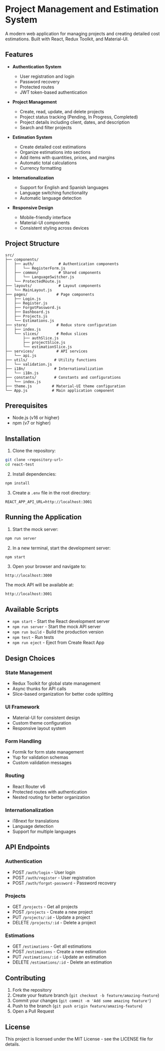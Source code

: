 # Project Management and Estimation System

A modern web application for managing projects and creating detailed cost estimations. Built with React, Redux Toolkit, and Material-UI.

## Features

- **Authentication System**
  - User registration and login
  - Password recovery
  - Protected routes
  - JWT token-based authentication

- **Project Management**
  - Create, read, update, and delete projects
  - Project status tracking (Pending, In Progress, Completed)
  - Project details including client, dates, and description
  - Search and filter projects

- **Estimation System**
  - Create detailed cost estimations
  - Organize estimations into sections
  - Add items with quantities, prices, and margins
  - Automatic total calculations
  - Currency formatting

- **Internationalization**
  - Support for English and Spanish languages
  - Language switching functionality
  - Automatic language detection

- **Responsive Design**
  - Mobile-friendly interface
  - Material-UI components
  - Consistent styling across devices

## Project Structure

```
src/
├── components/
│   ├── auth/           # Authentication components
│   │   └── RegisterForm.js
│   ├── common/         # Shared components
│   │   └── LanguageSwitcher.js
│   └── ProtectedRoute.js
├── layouts/            # Layout components
│   └── MainLayout.js
├── pages/             # Page components
│   ├── Login.js
│   ├── Register.js
│   ├── ForgotPassword.js
│   ├── Dashboard.js
│   ├── Projects.js
│   └── Estimations.js
├── store/             # Redux store configuration
│   ├── index.js
│   └── slices/        # Redux slices
│       ├── authSlice.js
│       ├── projectSlice.js
│       └── estimationSlice.js
├── services/          # API services
│   └── api.js
├── utils/            # Utility functions
│   └── validation.js
├── i18n/             # Internationalization
│   └── i18n.js
├── constants/        # Constants and configurations
│   └── index.js
├── theme.js         # Material-UI theme configuration
└── App.js           # Main application component
```

## Prerequisites

- Node.js (v16 or higher)
- npm (v7 or higher)

## Installation

1. Clone the repository:
```bash
git clone <repository-url>
cd react-test
```

2. Install dependencies:
```bash
npm install
```

3. Create a `.env` file in the root directory:
```env
REACT_APP_API_URL=http://localhost:3001
```

## Running the Application

1. Start the mock server:
```bash
npm run server
```

2. In a new terminal, start the development server:
```bash
npm start
```

3. Open your browser and navigate to:
```
http://localhost:3000
```

The mock API will be available at:
```
http://localhost:3001
```

## Available Scripts

- `npm start` - Start the React development server
- `npm run server` - Start the mock API server
- `npm run build` - Build the production version
- `npm test` - Run tests
- `npm run eject` - Eject from Create React App

## Design Choices

### State Management
- Redux Toolkit for global state management
- Async thunks for API calls
- Slice-based organization for better code splitting

### UI Framework
- Material-UI for consistent design
- Custom theme configuration
- Responsive layout system

### Form Handling
- Formik for form state management
- Yup for validation schemas
- Custom validation messages

### Routing
- React Router v6
- Protected routes with authentication
- Nested routing for better organization

### Internationalization
- i18next for translations
- Language detection
- Support for multiple languages

## API Endpoints

### Authentication
- POST `/auth/login` - User login
- POST `/auth/register` - User registration
- POST `/auth/forgot-password` - Password recovery

### Projects
- GET `/projects` - Get all projects
- POST `/projects` - Create a new project
- PUT `/projects/:id` - Update a project
- DELETE `/projects/:id` - Delete a project

### Estimations
- GET `/estimations` - Get all estimations
- POST `/estimations` - Create a new estimation
- PUT `/estimations/:id` - Update an estimation
- DELETE `/estimations/:id` - Delete an estimation

## Contributing

1. Fork the repository
2. Create your feature branch (`git checkout -b feature/amazing-feature`)
3. Commit your changes (`git commit -m 'Add some amazing feature'`)
4. Push to the branch (`git push origin feature/amazing-feature`)
5. Open a Pull Request

## License

This project is licensed under the MIT License - see the LICENSE file for details.
